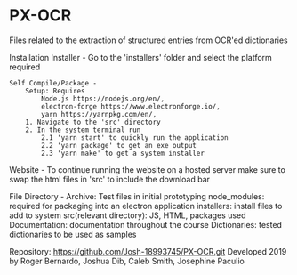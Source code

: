 # PX-OCR
Files related to the extraction of structured entries from OCR'ed dictionaries

Installation
	Installer - 
		Go to the 'installers' folder and select the platform required

	Self Compile/Package - 
		Setup: Requires 
			Node.js https://nodejs.org/en/, 
			electron-forge https://www.electronforge.io/, 
			yarn https://yarnpkg.com/en/,
		1. Navigate to the 'src' directory
		2. In the system terminal run 
			2.1 'yarn start' to quickly run the application
			2.2 'yarn package' to get an exe output
			2.3 'yarn make' to get a system installer

Website -
	To continue running the website on a hosted server make sure to swap the html files in 'src' to include the download bar

File Directory -
	Archive: Test files in initial prototyping
	node_modules: required for packaging into an electron application
	installers: install files to add to system 
	src(relevant directory): JS, HTML, packages used
	Documentation: documentation throughout the course
	Dictionaries: tested dictionaries to be used as samples
	
Repository: https://github.com/Josh-18993745/PX-OCR.git
Developed 2019 by Roger Bernardo, Joshua Dib, Caleb Smith, Josephine Paculio